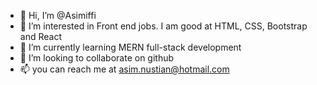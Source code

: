 - 👋 Hi, I’m @Asimiffi
- 👀 I’m interested in Front end jobs. I am good at HTML, CSS, Bootstrap and React
- 🌱 I’m currently learning MERN full-stack development
- 💞️ I’m looking to collaborate on github
- 📫 you can reach me at asim.nustian@hotmail.com

<!---
Asimiffi/Asimiffi is a ✨ special ✨ repository because its `README.md` (this file) appears on your GitHub profile.
You can click the Preview link to take a look at your changes.
--->
